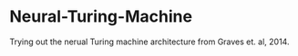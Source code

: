# Neural-Turing-Machine
Trying out the nerual Turing machine architecture from Graves et. al, 2014.
